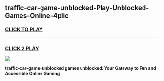 
## traffic-car-game-unblocked-Play-Unblocked-Games-Online-4plic
<h3>
<a href="https://premium76.site?title=traffic-car-game-unblocked&ref=24A">CLICK TO PLAY</a></h3>
<hr>

<h3>
<a href="https://premium76.site?title=traffic-car-game-unblocked&ref=24A">CLICK 2 PLAY</a>
  
</h3>

<a href="https://premium76.site?title=traffic-car-game-unblocked&ref=24A"><img src="https://clearcache.store/games.png"></a>


**traffic-car-game-unblocked games unblocked: Your Gateway to Fun and Accessible Online Gaming**
